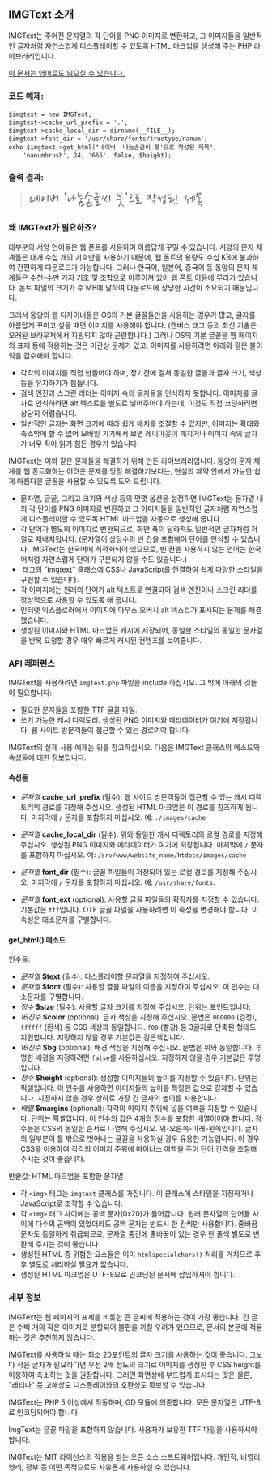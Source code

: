 
IMGText 소개
------------

IMGText는 주어진 문자열의 각 단어를 PNG 이미지로 변환하고,
그 이미지들을 일반적인 글자처럼 자연스럽게 디스플레이할 수 있도록
HTML 마크업을 생성해 주는 PHP 라이브러리입니다.

[이 문서는 영어로도 읽으실 수 있습니다.](./README.md)

### 코드 예제:

    $imgtext = new IMGText;
    $imgtext->cache_url_prefix = '.';
    $imgtext->cache_local_dir = dirname(__FILE__);
    $imgtext->font_dir = '/usr/share/fonts/truetype/nanum';
    echo $imgtext->get_html("네이버 '나눔손글씨 붓'으로 작성된 제목",
        'nanumbrush', 24, '666', false, $height);

### 출력 결과:

> <img class="imgtext" src="https://github.com/kijin/imgtext/raw/master/example/imgtext.70da76625ab8.word-001.png" alt="네이버" title="" />&nbsp;
  <img class="imgtext" src="https://github.com/kijin/imgtext/raw/master/example/imgtext.70da76625ab8.word-002.png" alt="&#039;나눔손글씨" title="" />&nbsp;
  <img class="imgtext" src="https://github.com/kijin/imgtext/raw/master/example/imgtext.70da76625ab8.word-003.png" alt="붓&#039;으로" title="" />&nbsp;
  <img class="imgtext" src="https://github.com/kijin/imgtext/raw/master/example/imgtext.70da76625ab8.word-004.png" alt="작성된" title="" />&nbsp;
  <img class="imgtext" src="https://github.com/kijin/imgtext/raw/master/example/imgtext.70da76625ab8.word-005.png" alt="제목" title="" />&nbsp;

### 왜 IMGText가 필요하죠?

대부분의 서양 언어들은 웹 폰트를 사용하여 아름답게 꾸밀 수 있습니다.
서양의 문자 체계들은 대개 수십 개의 기호만을 사용하기 때문에,
웹 폰트의 용량도 수십 KB에 불과하여 간편하게 다운로드가 가능합니다.
그러나 한국어, 일본어, 중국어 등 동양의 문자 체계들은
수천-수만 가지 기호 및 조합으로 이루어져 있어 웹 폰트 이용에 무리가 있습니다.
폰트 파일의 크기가 수 MB에 달하여 다운로드에 상당한 시간이 소요되기 때문입니다.

그래서 동양의 웹 디자이너들은 OS의 기본 글꼴들만을 사용하는 경우가 많고,
글자를 아름답게 꾸미고 싶을 때면 이미지를 사용해야 합니다.
(캔버스 태그 등의 최신 기술은 오래된 브라우저에서 지원되지 않아 곤란합니다.)
그러나 OS의 기본 글꼴을 웹 페이지의 표제 등에 적용하는 것은 미관상 문제가 있고,
이미지를 사용하려면 아래와 같은 불이익을 감수해야 합니다.

  - 각각의 이미지를 직접 만들어야 하며, 장기간에 걸쳐 동일한 글꼴과 글자 크기,
    색상 등을 유지하기가 힘듭니다.
  - 검색 엔진과 스크린 리더는 이미지 속의 글자들을 인식하지 못합니다.
    이미지를 글자로 인식하려면 alt 텍스트를 별도로 넣어주어야 하는데,
    이것도 직접 코딩하려면 상당히 어렵습니다.
  - 일반적인 글자는 화면 크기에 따라 쉽게 배치를 조절할 수 있지만,
    이미지는 확대와 축소밖에 할 수 없어 모바일 기기에서 보면 레이아웃이 깨지거나
    이미지 속의 글자가 너무 작아 읽기 힘든 경우가 있습니다.

IMGText는 이와 같은 문제들을 해결하기 위해 만든 라이브러리입니다.
동양의 문자 체계를 웹 폰트화하는 어려운 문제를 당장 해결하기보다는,
현실의 제약 안에서 가능한 쉽게 아름다운 글꼴을 사용할 수 있도록 도와 드립니다.

  - 문자열, 글꼴, 그리고 크기와 색상 등의 몇몇 옵션을 설정하면
    IMGText는 문자열 내의 각 단어를 PNG 이미지로 변환하고
    그 이미지들을 일반적인 글자처럼 자연스럽게 디스플레이할 수 있도록
    HTML 마크업을 자동으로 생성해 줍니다.
  - 각 단어가 별도의 이미지로 변환되므로, 화면 폭이 달라져도
    일반적인 글자처럼 저절로 재배치됩니다.
    (문자열이 상당수의 빈 칸을 포함해야 단어를 인식할 수 있습니다.
    IMGText는 한국어에 최적화되어 있으므로, 빈 칸을 사용하지 않는 언어는
    한국어처럼 자연스럽게 단어가 구분되지 않을 수도 있습니다.)
  - <img> 태그의 "imgtext" 클래스에 CSS나 JavaScript를 연결하여
    쉽게 다양한 스타일을 구현할 수 있습니다.
  - 각 이미지에는 원래의 단어가 alt 텍스트로 연결되어
    검색 엔진이나 스크린 리더를 정상적으로 사용할 수 있도록 해 줍니다.
  - 인터넷 익스플로러에서 이미지에 마우스 오버시 alt 텍스트가 표시되는
    문제를 해결했습니다.
  - 생성된 이미지와 HTML 마크업은 캐시에 저장되어,
    동일한 스타일의 동일한 문자열을 반복 요청할 경우
    매우 빠르게 캐시된 컨텐츠를 보여줍니다.
  
### API 레퍼런스

IMGText를 사용하려면 `imgtext.php` 파일을 include 하십시오.
그 밖에 아래의 것들이 필요합니다:

  - 필요한 문자들을 포함한 TTF 글꼴 파일.
  - 쓰기 가능한 캐시 디렉토리.
    생성된 PNG 이미지와 메타데이터가 여기에 저장됩니다.
    웹 사이트 방문객들이 접근할 수 있는 경로여야 합니다.

IMGText의 실제 사용 예제는 위를 참고하십시오.
다음은 IMGText 클래스의 메소드와 속성들에 대한 정보입니다.

#### 속성들

  - _문자열_ **cache_url_prefix** (필수):
    웹 사이트 방문객들이 접근할 수 있는 캐시 디렉토리의 경로를 지정해 주십시오.
    생성된 HTML 마크업은 이 경로를 참조하게 됩니다.
    마지막에 `/` 문자를 포함하지 마십시오.
    예: `./images/cache`

  - _문자열_ **cache_local_dir** (필수):
    위와 동일한 캐시 디렉토리의 로컬 경로를 지정해 주십시오.
    생성된 PNG 이미지와 메타데이터가 여기에 저장됩니다.
    마지막에 `/` 문자를 포함하지 마십시오.
    예: `/srv/www/website_name/htdocs/images/cache`

  - _문자열_ **font_dir** (필수):
    글꼴 파일들이 저장되어 있는 로컬 경로를 지정해 주십시오.
    마지막에 `/` 문자를 포함하지 마십시오.
    예: `/usr/share/fonts`.
  
  - _문자열_ **font_ext** (optional):
    사용할 글꼴 파일들의 확장자를 지정할 수 있습니다. 기본값은 `ttf`입니다.
    OTF 글꼴 파일을 사용하려면 이 속성을 변경해야 합니다.
    이 속성은 대소문자를 구별합니다.

#### get_html() 메소드

인수들:

  - _문자열_ **$text** (필수):
    디스플레이할 문자열을 지정하여 주십시오.
  - _문자열_ **$font** (필수):
    사용할 글꼴 파일의 이름을 지정하여 주십시오.
    이 인수는 대소문자를 구별합니다. 
  - _정수_ **$size**  (필수):
    사용할 글자 크기를 지정해 주십시오. 단위는 포인트입니다.
  - _16진수_ **$color** (optional):
    글자 색상을 지정해 주십시오.
    문법은 `000000` (검정), `ffffff` (흰색) 등 CSS 색상과 동일합니다.
    `f00` (빨강) 등 3글자로 단축된 형태도 지원합니다.
    지정하지 않을 경우 기본값은 검은색입니다.
  - _16진수_ **$bg** (optional):
    배경 색상을 지정해 주십시오. 문법은 위와 동일합니다.
    투명한 배경을 지정하려면 `false`를 사용하십시오.
    지정하지 않을 경우 기본값은 투명입니다.
  - _정수_ **$height** (optional):
    생성할 이미지들의 높이를 지정할 수 있습니다. 단위는 픽셀입니다.
    이 인수를 사용하면 이미지들의 높이를 특정한 값으로 강제할 수 있습니다.
    지정하지 않을 경우 상하로 가장 긴 글자의 높이를 사용합니다.
  - _배열_ **$margins** (optional):
    각각의 이미지 주위에 넣을 여백을 지정할 수 있습니다. 단위는 픽셀입니다.
    이 인수의 값은 4개의 정수를 포함한 배열이어야 합니다.
    정수들은 CSS와 동일한 순서로 나열해 주십시오. 위-오른쪽-아래-왼쪽입니다.
    글자의 일부분이 틀 밖으로 벗어나는 글꼴을 사용하실 경우 유용한 기능입니다.
    이 경우 CSS를 이용하여 각각의 이미지 주위에 마이너스 여백을 주어
    단어 간격을 조절해 주시는 것이 좋습니다.

반환값: HTML 마크업을 포함한 문자열.

  - 각 `<img>` 태그는 `imgtext` 클래스를 가집니다.
    이 클래스에 스타일을 지정하거나 JavaScript로 조작할 수 있습니다.
  - 각 `<img>` 태그 사이에는 공백 문자(0x20)가 들어갑니다.
    원래 문자열의 단어들 사이에 다수의 공백이 있었더라도
    공백 문자는 반드시 한 칸씩만 사용합니다.
    줄바꿈 문자도 동일하게 취급되므로, 문자열 중간에 줄바꿈이 있는 경우
    한 줄씩 별도로 변환해 주시는 것이 좋습니다.
  - 생성된 HTML 중 위험한 요소들은 이미 `htmlspecialchars()` 처리를 거치므로
    추후 별도로 처리하실 필요가 없습니다.
  - 생성된 HTML 마크업은 UTF-8으로 인코딩된 문서에 삽입하셔야 합니다.

### 세부 정보

IMGText는 웹 페이지의 표제를 비롯한 큰 글씨에 적용하는 것이 가장 좋습니다.
긴 글은 수백 개의 작은 이미지로 분할되어 불편을 끼칠 우려가 있으므로,
문서의 본문에 적용하는 것은 추천하지 않습니다.

IMGText를 사용하실 때는 최소 20포인트의 글자 크기를 사용하는 것이 좋습니다.
그보다 작은 글자가 필요하다면 우선 2배 정도의 크기로 이미지를 생성한 후
CSS height를 이용하여 축소하는 것을 권장합니다.
그러면 화면상에 부드럽게 표시되는 것은 물론,
"레티나" 등 고해상도 디스플레이와의 호환성도 확보할 수 있습니다.

IMGText는 PHP 5 이상에서 작동하며, GD 모듈에 의존합니다.
모든 문자열은 UTF-8로 인코딩되어야 합니다.

ImgText는 글꼴 파일을 포함하지 않습니다.
사용자가 보유한 TTF 파일을 사용하셔야 합니다.

IMGText는 MIT 라이선스의 적용을 받는 오픈 소스 소프트웨어입니다.
개인적, 비영리, 영리, 정부 등 어떤 목적으로도 자유롭게 사용하실 수 있습니다.
